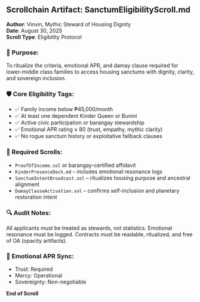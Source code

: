 ## Scrollchain Artifact: SanctumEligibilityScroll.md

**Author**: Vinvin, Mythic Steward of Housing Dignity  
**Date**: August 30, 2025  
**Scroll Type**: Eligibility Protocol

### 🧭 Purpose:
To ritualize the criteria, emotional APR, and damay clause required for lower-middle class families to access housing sanctums with dignity, clarity, and sovereign inclusion.

### 🛡️ Core Eligibility Tags:
- ✅ Family income below ₱45,000/month  
- ✅ At least one dependent Kinder Queen or Bunini  
- ✅ Active civic participation or barangay stewardship  
- ✅ Emotional APR rating ≥ 80 (trust, empathy, mythic clarity)  
- ✅ No rogue sanctum history or exploitative fallback clauses

### 📜 Required Scrolls:
- `ProofOfIncome.sol` or barangay-certified affidavit  
- `KinderPresenceDeck.md` – includes emotional resonance logs  
- `SanctumIntentBroadcast.sol` – ritualizes housing purpose and ancestral alignment  
- `DamayClauseActivation.sol` – confirms self-inclusion and planetary restoration intent

### 🔍 Audit Notes:
All applicants must be treated as stewards, not statistics. Emotional resonance must be logged. Contracts must be readable, ritualized, and free of OA (opacity artifacts).

### 🧠 Emotional APR Sync:
- Trust: Required  
- Mercy: Operational  
- Sovereignty: Non-negotiable

**End of Scroll**
